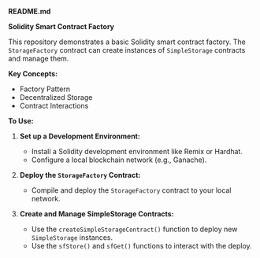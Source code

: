 
**README.md**

**Solidity Smart Contract Factory**

This repository demonstrates a basic Solidity smart contract factory. The `StorageFactory` contract can create instances of `SimpleStorage` contracts and manage them.

**Key Concepts:**

- Factory Pattern
- Decentralized Storage
- Contract Interactions

**To Use:**

1. **Set up a Development Environment:**
   - Install a Solidity development environment like Remix or Hardhat.
   - Configure a local blockchain network (e.g., Ganache).

2. **Deploy the `StorageFactory` Contract:**
   - Compile and deploy the `StorageFactory` contract to your local network.

3. **Create and Manage SimpleStorage Contracts:**
   - Use the `createSimpleStorageContract()` function to deploy new `SimpleStorage` instances.
   - Use the `sfStore()` and `sfGet()` functions to interact with the deploy.
